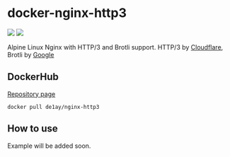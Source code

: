 # docker-nginx-http3

[![](https://img.shields.io/docker/cloud/build/de1ay/nginx-http3?style=flat-square)](https://hub.docker.com/r/de1ay/nginx-http3)
[![](https://img.shields.io/docker/cloud/automated/de1ay/nginx-http3?style=flat-square)](https://hub.docker.com/r/de1ay/nginx-http3)

Alpine Linux Nginx with HTTP/3 and Brotli support. HTTP/3 by [Cloudflare](https://github.com/cloudflare/quiche), Brotli by [Google](https://github.com/google/ngx_brotli)

## DockerHub

[Repository page](https://hub.docker.com/r/de1ay/nginx-http3)

```
docker pull de1ay/nginx-http3
```

## How to use

Example will be added soon.